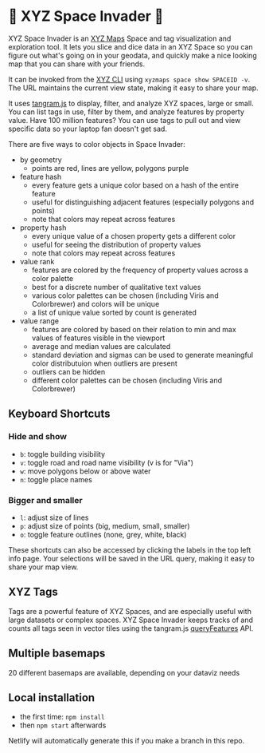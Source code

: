 # 👾 XYZ Space Invader 👾

XYZ Space Invader is an [XYZ Maps](https://github.com/xyzmaps) Space and tag visualization and exploration tool. It lets you slice and dice data in an XYZ Space so you can figure out what's going on in your geodata, and quickly make a nice looking map that you can share with your friends.

It can be invoked from the [XYZ CLI](https://github.com/xyzmaps/xyz-cli) using `xyzmaps space show SPACEID -v`. The URL maintains the current view state, making it easy to share your map.

It uses [tangram.js](https://github.com/tangrams/tangram) to display, filter, and analyze XYZ spaces, large or small. You can list tags in use, filter by them, and analyze features by property value. Have 100 million features? You can use tags to pull out and view specific data so your laptop fan doesn't get sad. 

There are five ways to color objects in Space Invader:

- by geometry
  - points are red, lines are yellow, polygons purple
- feature hash
  - every feature gets a unique color based on a hash of the entire feature
  - useful for distinguishing adjacent features (especially polygons and points)
  - note that colors may repeat across features
- property hash
  - every unique value of a chosen property gets a different color
  - useful for seeing the distribution of property values
  - note that colors may repeat across features
- value rank
  - features are colored by the frequency of property values across a color palette
  - best for a discrete number of qualitative text values
  - various color palettes can be chosen (including Viris and Colorbrewer) and colors will be unique
  - a list of unique value sorted by count is generated
- value range
  - features are colored by based on their relation to min and max values of features visible in the viewport
  - average and median values are calculated
  - standard deviation and sigmas can be used to generate meaningful color distributuion when outliers are present
  - outliers can be hidden
  - different color palettes can be chosen (including Viris and Colorbrewer)

## Keyboard Shortcuts

### Hide and show
- `b`: toggle building visibility
- `v`: toggle road and road name visibility (v is for "Via")
- `w`: move polygons below or above water
- `n`: toggle place names

### Bigger and smaller
- `l`: adjust size of lines
- `p`: adjust size of points (big, medium, small, smaller)
- `o`: toggle feature outlines (none, grey, white, black)


These shortcuts can also be accessed by clicking the labels in the top left info page. Your selections will be saved in the URL query, making it easy to share your map view.

## XYZ Tags

Tags are a powerful feature of XYZ Spaces, and are especially useful with large datasets or complex spaces. XYZ Space Invader keeps tracks of and counts all tags seen in vector tiles using the tangram.js [queryFeatures](https://tangrams.readthedocs.io/en/latest/API-Reference/Javascript-API/#queryfeatures) API.

## Multiple basemaps

20 different basemaps are available, depending on your dataviz needs

## Local installation

- the first time: `npm install`
- then `npm start` afterwards

Netlify will automatically generate this if you make a branch in this repo.
